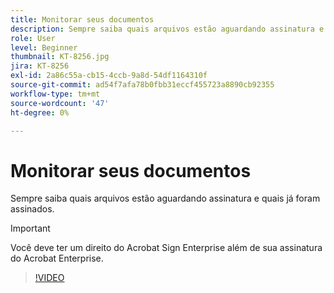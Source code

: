 ```yaml
---
title: Monitorar seus documentos
description: Sempre saiba quais arquivos estão aguardando assinatura e quais já foram assinados
role: User
level: Beginner
thumbnail: KT-8256.jpg
jira: KT-8256
exl-id: 2a86c55a-cb15-4ccb-9a8d-54df1164310f
source-git-commit: ad54f7afa78b0fbb31eccf455723a8890cb92355
workflow-type: tm+mt
source-wordcount: '47'
ht-degree: 0%

---
```


# Monitorar seus documentos

Sempre saiba quais arquivos estão aguardando assinatura e quais já foram assinados.

>[!IMPORTANT]
>
>Você deve ter um direito do Acrobat Sign Enterprise além de sua assinatura do Acrobat Enterprise.

>[!VIDEO](https://video.tv.adobe.com/v/338492?quality=12&learn=on&hidetitle=true)
